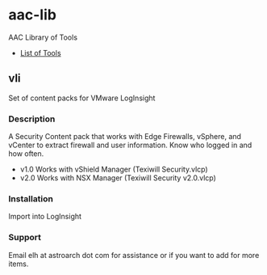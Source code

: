 # aac-lib
AAC Library of Tools

- <a href=https://github.com/Texiwill/aac-lib/tree/master/>List of Tools</a>

## vli
Set of content packs for VMware LogInsight

### Description
A Security Content pack that works with Edge Firewalls, vSphere, and vCenter to extract firewall and user information. Know who logged in and how often.

- v1.0 Works with vShield Manager (Texiwill Security.vlcp)
- v2.0 Works with NSX Manager (Texiwill Security v2.0.vlcp)

### Installation
Import into LogInsight

### Support
Email elh at astroarch dot com for assistance or if you want to add
for more items.
